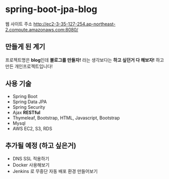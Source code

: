 # spring-boot-jpa-blog
웹 사이트 주소 http://ec2-3-35-127-254.ap-northeast-2.compute.amazonaws.com:8080/

## 만들게 된 계기
프로젝트명은 **blog**인데 **블로그를 만들자!** 라는 생각보다는 **하고 싶던거 다 해보자!** 하고 만든 개인프로젝트입니다!

## 사용 기술
- Spring Boot
- Spring Data JPA
- Spring Security
- Ajax **RESTful**
- Thymeleaf, Bootstrap, HTML, Javascript, Bootstrap
- Mysql
- AWS EC2, S3, RDS

## 추가될 예정 (하고 싶은거)
- DNS SSL 적용하기
- Docker 사용해보기
- Jenkins 로 무중단 자동 배포 환경 만들어보기

